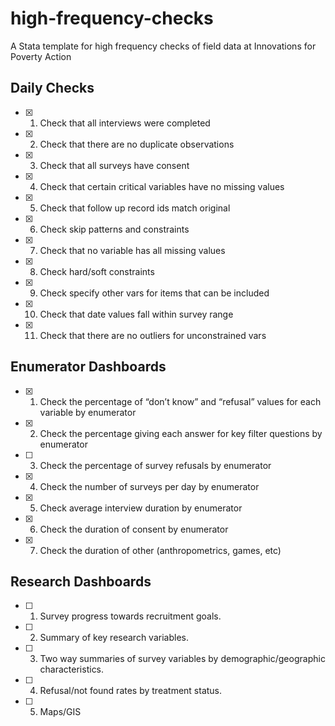 # high-frequency-checks
A Stata template for high frequency checks of field data at Innovations for Poverty Action

## Daily Checks

 - [x] 1. Check that all interviews were completed
 - [x] 2. Check that there are no duplicate observations
 - [x] 3. Check that all surveys have consent
 - [x] 4. Check that certain critical variables have no missing values
 - [x] 5. Check that follow up record ids match original
 - [x] 6. Check skip patterns and constraints
 - [x] 7. Check that no variable has all missing values
 - [x] 8. Check hard/soft constraints
 - [x] 9. Check specify other vars for items that can be included
 - [x] 10. Check that date values fall within survey range
 - [x] 11. Check that there are no outliers for unconstrained vars

## Enumerator Dashboards

 - [x] 1. Check the percentage of “don’t know” and “refusal” values for each variable by enumerator
 - [x] 2. Check the percentage giving each answer for key filter questions by enumerator
 - [ ] 3. Check the percentage of survey refusals by enumerator
 - [x] 4. Check the number of surveys per day by enumerator
 - [x] 5. Check average interview duration by enumerator
 - [x] 6. Check the duration of consent by enumerator
 - [x] 7. Check the duration of other (anthropometrics, games, etc)

## Research Dashboards

 - [ ] 1. Survey progress towards recruitment goals.
 - [ ] 2. Summary of key research variables.
 - [ ] 3. Two way summaries of survey variables by demographic/geographic characteristics.
 - [ ] 4. Refusal/not found rates by treatment status.
 - [ ] 5. Maps/GIS
